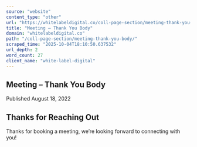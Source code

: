 ```yaml
---
source: "website"
content_type: "other"
url: "https://whitelabeldigital.co/coll-page-section/meeting-thank-you-body/"
title: "Meeting – Thank You Body"
domain: "whitelabeldigital.co"
path: "/coll-page-section/meeting-thank-you-body/"
scraped_time: "2025-10-04T18:10:50.637532"
url_depth: 2
word_count: 27
client_name: "white-label-digital"
---
```


## Meeting – Thank You Body

Published August 18, 2022

## Thanks for Reaching Out

Thanks for booking a meeting, we’re looking forward to connecting with you!